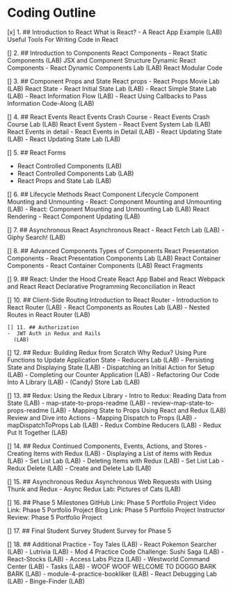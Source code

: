 # Coding Outline

[x] 1. ## Introduction to React
    What is React?
    -  A React App Example
      (LAB)
    Useful Tools For Writing Code in React

[] 2. ## Introduction to Components
    React Components
    -  React Static Components
      (LAB)
    JSX and Component Structure
    Dynamic React Components
    -  React Dynamic Components Lab
      (LAB)
    React Modular Code

[] 3. ## Component Props and State
    React props
    -  React Props Movie Lab
      (LAB)
    React State
    -  React Initial State Lab
      (LAB)
    -  React Simple State Lab
      (LAB)
    -  React Information Flow
      (LAB)
    -  React Using Callbacks to Pass Information Code-Along
      (LAB)

[] 4. ## React Events
    React Events Crash Course
    -  React Events Crash Course Lab
      (LAB)
    React Event System
    -  React Event System Lab
      (LAB)
    React Events in detail
    -  React Events in Detail
      (LAB)
    -  React Updating State
      (LAB)
    -  React Updating State Lab
      (LAB)

[] 5. ## React Forms
   -  React Controlled Components
     (LAB)
   -  React Controlled Components Lab
     (LAB)
   -  React Props and State Lab
     (LAB)

[] 6. ## Lifecycle Methods
    React Component Lifecycle
    Component Mounting and Unmounting
    -  React: Component Mounting and Unmounting
      (LAB)
    -  React: Component Mounting and Unmounting Lab
      (LAB)
    React Rendering
    -  React Component Updating
      (LAB)

[] 7. ## Asynchronous React
    Asynchronous React
    -  React Fetch Lab
      (LAB)
    -  Giphy Search!
      (LAB)

[] 8. ## Advanced Components
    Types of Components
    React Presentation Components
    -  React Presentation Components Lab
      (LAB)
    React Container Components
    -  React Container Components
      (LAB)
    React Fragments

[] 9. ## React: Under the Hood
    Create React App
    Babel and React
    Webpack and React
    React Declarative Programming
    Reconciliation in React

[] 10. ## Client-Side Routing
    Introduction to React Router
    -  Introduction to React Router
      (LAB)
    -  React Components as Routes Lab
      (LAB)
    -  Nested Routes in React Router
      (LAB)

    [] 11. ## Authorization
    -  JWT Auth in Redux and Rails
      (LAB)

[] 12. ## Redux: Building Redux from Scratch
    Why Redux?
    Using Pure Functions to Update Application State
    -  Reducers Lab
      (LAB)
    -  Persisting State and Displaying State
      (LAB)
    -  Dispatching an Initial Action for Setup
      (LAB)
    -  Completing our Counter Application
      (LAB)
    -  Refactoring Our Code Into A Library
      (LAB)
    -  (Candy) Store Lab
      (LAB)

[] 13. ## Redux: Using the Redux Library
    -  Intro to Redux: Reading Data from State
      (LAB)
    -  map-state-to-props-readme
      (LAB)
    -  review-map-state-to-props-readme
      (LAB)
    -  Mapping State to Props Using React and Redux
      (LAB)
    Review and Dive into Actions
    -  Mapping Dispatch to Props
      (LAB)
    -  mapDispatchToProps Lab
      (LAB)
    -  Redux Combine Reducers
      (LAB)
    -  Redux Put It Together
      (LAB)

[] 14. ## Redux Continued
    Components, Events, Actions, and Stores
    -  Creating Items with Redux
      (LAB)
    -  Displaying a List of items with Redux
      (LAB)
    -  Set List Lab
      (LAB)
    -  Deleting Items with Redux
      (LAB)
    -  Set List Lab - Redux Delete
      (LAB)
    -  Create and Delete Lab
      (LAB)

[] 15. ## Asynchronous Redux
    Asynchronous Web Requests with Using Thunk and Redux
    -  Async Redux Lab: Pictures of Cats
  (LAB)

[] 16. ## Phase 5 Milestones
    GitHub Link: Phase 5 Portfolio Project
    Video Link: Phase 5 Portfolio Project
    Blog Link: Phase 5 Portfolio Project
    Instructor Review: Phase 5 Portfolio Project

[] 17. ## Final Student Survey
    Student Survey for Phase 5

[] 18. ## Additional Practice
    -  Toy Tales
      (LAB)
    -  React Pokemon Searcher
      (LAB)
    -  Lutrivia
      (LAB)
    -  Mod 4 Practice Code Challenge: Sushi Saga
      (LAB)
    -  React-Stocks
      (LAB)
    -  Access Labs Pizza
      (LAB)
    -  Westworld Command Center
      (LAB)
    -  Tasks
      (LAB)
    -  WOOF WOOF WELCOME TO DOGGO BARK BARK
      (LAB)
    -  module-4-practice-bookliker
      (LAB)
    -  React Debugging Lab
      (LAB)
    -  Binge-Finder
      (LAB)
